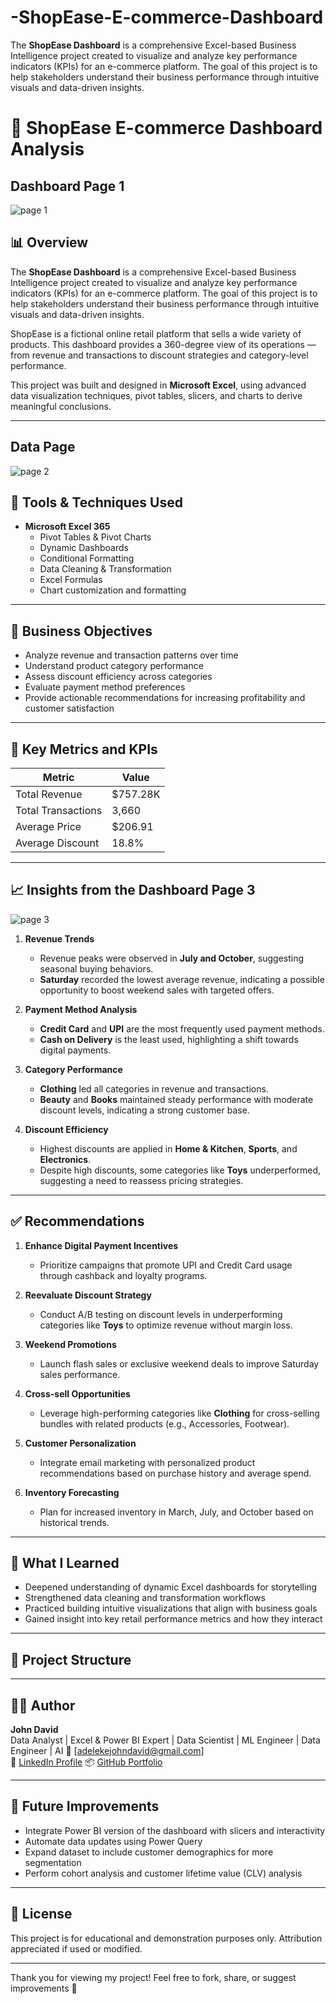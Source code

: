 # -ShopEase-E-commerce-Dashboard
The **ShopEase Dashboard** is a comprehensive Excel-based Business Intelligence project created to visualize and analyze key performance indicators (KPIs) for an e-commerce platform. The goal of this project is to help stakeholders understand their business performance through intuitive visuals and data-driven insights. 

# 🛒 ShopEase E-commerce Dashboard Analysis

## Dashboard Page 1

![page 1](https://github.com/user-attachments/assets/aa122824-8ef7-4276-a1d3-b61fa4e43d42)

## 📊 Overview

The **ShopEase Dashboard** is a comprehensive Excel-based Business Intelligence project created to visualize and analyze key performance indicators (KPIs) for an e-commerce platform. The goal of this project is to help stakeholders understand their business performance through intuitive visuals and data-driven insights.

ShopEase is a fictional online retail platform that sells a wide variety of products. This dashboard provides a 360-degree view of its operations — from revenue and transactions to discount strategies and category-level performance.

This project was built and designed in **Microsoft Excel**, using advanced data visualization techniques, pivot tables, slicers, and charts to derive meaningful conclusions.

---
## Data Page 

![page 2](https://github.com/user-attachments/assets/2ac6323c-6741-468e-a322-743d443b912d)


## 🧰 Tools & Techniques Used

- **Microsoft Excel 365**
  - Pivot Tables & Pivot Charts
  - Dynamic Dashboards
  - Conditional Formatting
  - Data Cleaning & Transformation
  - Excel Formulas
  - Chart customization and formatting

---

## 🎯 Business Objectives

- Analyze revenue and transaction patterns over time
- Understand product category performance
- Assess discount efficiency across categories
- Evaluate payment method preferences
- Provide actionable recommendations for increasing profitability and customer satisfaction

---

## 📌 Key Metrics and KPIs

| Metric                | Value        |
|-----------------------|--------------|
| Total Revenue         | $757.28K     |
| Total Transactions    | 3,660        |
| Average Price         | $206.91      |
| Average Discount      | 18.8%        |

---

## 📈 Insights from the Dashboard Page 3

![page 3](https://github.com/user-attachments/assets/cc096210-a5e8-4073-8d13-deb7d6a858aa)

1. **Revenue Trends**
   - Revenue peaks were observed in **July and October**, suggesting seasonal buying behaviors.
   - **Saturday** recorded the lowest average revenue, indicating a possible opportunity to boost weekend sales with targeted offers.

2. **Payment Method Analysis**
   - **Credit Card** and **UPI** are the most frequently used payment methods.
   - **Cash on Delivery** is the least used, highlighting a shift towards digital payments.

3. **Category Performance**
   - **Clothing** led all categories in revenue and transactions.
   - **Beauty** and **Books** maintained steady performance with moderate discount levels, indicating a strong customer base.

4. **Discount Efficiency**
   - Highest discounts are applied in **Home & Kitchen**, **Sports**, and **Electronics**.
   - Despite high discounts, some categories like **Toys** underperformed, suggesting a need to reassess pricing strategies.

---

## ✅ Recommendations

1. **Enhance Digital Payment Incentives**
   - Prioritize campaigns that promote UPI and Credit Card usage through cashback and loyalty programs.

2. **Reevaluate Discount Strategy**
   - Conduct A/B testing on discount levels in underperforming categories like **Toys** to optimize revenue without margin loss.

3. **Weekend Promotions**
   - Launch flash sales or exclusive weekend deals to improve Saturday sales performance.

4. **Cross-sell Opportunities**
   - Leverage high-performing categories like **Clothing** for cross-selling bundles with related products (e.g., Accessories, Footwear).

5. **Customer Personalization**
   - Integrate email marketing with personalized product recommendations based on purchase history and average spend.

6. **Inventory Forecasting**
   - Plan for increased inventory in March, July, and October based on historical trends.

---

## 🧠 What I Learned

- Deepened understanding of dynamic Excel dashboards for storytelling
- Strengthened data cleaning and transformation workflows
- Practiced building intuitive visualizations that align with business goals
- Gained insight into key retail performance metrics and how they interact

---

## 📂 Project Structure


---

## 🙋‍♂️ Author

**John David**  
Data Analyst | Excel & Power BI Expert  | Data Scientist | ML Engineer | Data Engineer | AI
📧 [adelekejohndavid@gmail.com]  
🔗 [LinkedIn Profile](www.linkedin.com/in/john-david-b7b5781b3) 
📦 [GitHub Portfolio](https://github.com/johndave74)

---

## 🚀 Future Improvements

- Integrate Power BI version of the dashboard with slicers and interactivity
- Automate data updates using Power Query
- Expand dataset to include customer demographics for more segmentation
- Perform cohort analysis and customer lifetime value (CLV) analysis

---

## 📌 License

This project is for educational and demonstration purposes only. Attribution appreciated if used or modified.

---

Thank you for viewing my project! Feel free to fork, share, or suggest improvements 🙌
